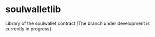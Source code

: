 # soulwalletlib
Library of the soulwallet contract
[The branch under development is currently in progress]
